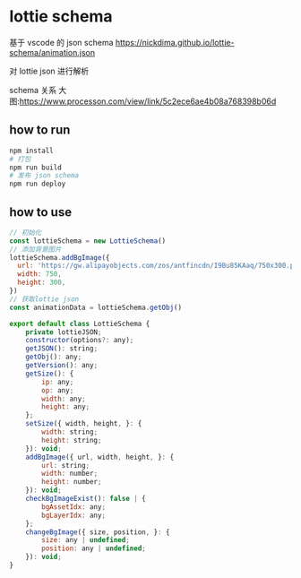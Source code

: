 # lottie schema

基于 vscode 的 json schema https://nickdima.github.io/lottie-schema/animation.json

对 lottie json 进行解析

schema 关系 大图:https://www.processon.com/view/link/5c2ece6ae4b08a768398b06d

## how to run

```bash
npm install
# 打包
npm run build
# 发布 json schema
npm run deploy
```

## how to use

```js
// 初始化
const lottieSchema = new LottieSchema()
// 添加背景图片
lottieSchema.addBgImage({
  url: 'https://gw.alipayobjects.com/zos/antfincdn/I9Bu85KAaq/750x300.png',
  width: 750,
  height: 300,
})
// 获取lottie json
const animationData = lottieSchema.getObj()
```

```js
export default class LottieSchema {
    private lottieJSON;
    constructor(options?: any);
    getJSON(): string;
    getObj(): any;
    getVersion(): any;
    getSize(): {
        ip: any;
        op: any;
        width: any;
        height: any;
    };
    setSize({ width, height, }: {
        width: string;
        height: string;
    }): void;
    addBgImage({ url, width, height, }: {
        url: string;
        width: number;
        height: number;
    }): void;
    checkBgImageExist(): false | {
        bgAssetIdx: any;
        bgLayerIdx: any;
    };
    changeBgImage({ size, position, }: {
        size: any | undefined;
        position: any | undefined;
    }): void;
}

```
